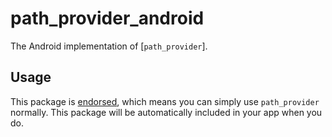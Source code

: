 # path\_provider\_android

The Android implementation of [`path_provider`].

## Usage

This package is [endorsed][2], which means you can simply use `path_provider`
normally. This package will be automatically included in your app when you do.

[1]: https://pub.dev/packages/path_provider
[2]: https://flutter.dev/docs/development/packages-and-plugins/developing-packages#endorsed-federated-plugin

